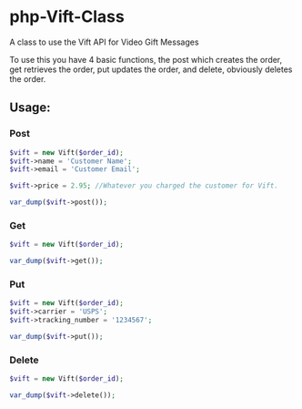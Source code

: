 # php-Vift-Class
A class to use the Vift API for Video Gift Messages

To use this you have 4 basic functions, the post which creates the order, get retrieves the order, put updates the order, and delete, obviously deletes the order.

## Usage:

### Post
```php
$vift = new Vift($order_id);
$vift->name = 'Customer Name';
$vift->email = 'Customer Email';

$vift->price = 2.95; //Whatever you charged the customer for Vift.

var_dump($vift->post());
```

### Get
```php
$vift = new Vift($order_id);

var_dump($vift->get());
```

### Put
```php
$vift = new Vift($order_id);
$vift->carrier = 'USPS';
$vift->tracking_number = '1234567';

var_dump($vift->put());
```

### Delete
```php
$vift = new Vift($order_id);

var_dump($vift->delete());
```
